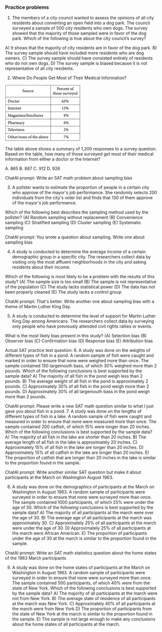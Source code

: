 ### Practice problems

1. The members of a city council wanted to assess the opinions of all city residents about converting an open field into a dog park. The council surveyed a sample of 500 city residents who own dogs. The survey showed that the majority of those sampled were in favor of the dog park. Which of the following is true about the city council’s survey?

A) It shows that the majority of city residents are in favor of the dog park.
B) The survey sample should have included more residents who are dog owners.
C) The survey sample should have consisted entirely of residents who do not own dogs.
D) The survey sample is biased because it is not representative of all city residents.

2. Where Do People Get Most of Their Medical Information?

![table](../images/SAT-problem-table.png)

The table above shows a summary of 1,200 responses
to a survey question. Based on the table, how many
of those surveyed get most of their medical
information from either a doctor or the Internet?

A. 865
B. 887
C. 912
D. 926

ChatAI prompt: Write an SAT math problem about sampling bias

3. A pollster wants to estimate the proportion of people in a certain city who approve of the mayor's job performance. She randomly selects 200 individuals from the city's voter list and finds that 130 of them approve of the mayor's job performance.

Which of the following best describes the sampling method used by the pollster?
(A) Random sampling without replacement
(B) Convenience sampling
(C) Stratified sampling
(D) Cluster sampling
(E) Systematic sampling

ChatAI prompt: You wrote a question about sampling. Write one about sampling bias

4. A study is conducted to determine the average income of a certain demographic group in a specific city. The researchers collect data by visiting only the most affluent neighborhoods in the city and asking residents about their income.

Which of the following is most likely to be a problem with the results of this study?
(A) The sample size is too small
(B) The sample is not representative of the population
(C) The study lacks statistical power
(D) The data has not been properly cleaned
(E) The study lacks a control group

ChatAI prompt: That's better. Write another one about sampling bias with a theme of Martin Luther King Day.

5. A study is conducted to determine the level of support for Martin Luther King Day among Americans. The researchers collect data by surveying only people who have previously attended civil rights rallies or events.

What is the most likely bias present in this study?
(A) Selection bias
(B) Observer bias
(C) Confirmation bias
(D) Response bias
(E) Attribution bias

Actual SAT practice test question:
6. A study was done on the weights of different types of fish in a pond. A random sample of fish were caught and marked in order to ensure that none were weighed more than once. The sample contained
150 largemouth bass, of which 30% weighed more than 2 pounds. Which of the following conclusions is best supported by the sample data?
A) The majority of all fish in the pond weigh less than 2 pounds.
B) The average weight of all fish in the pond is approximately 2 pounds.
C) Approximately 30% of all fish in the pond weigh more than 2 pounds.
D) Approximately 30% of all largemouth bass in the pond weigh more than 2 pounds.

ChatAI prompt: Please write a new SAT math question similar to what I just gave you about fish in a pond.
7. A study was done on the lengths of different types of fish in a lake. A random sample of fish were caught and measured in order to ensure that none were measured more than once. The sample contained 200 catfish, of which 15% were longer than 20 inches. Which of the following conclusions is best supported by the sample data?
A) The majority of all fish in the lake are shorter than 20 inches.
B) The average length of all fish in the lake is approximately 20 inches.
C) Approximately 15% of all fish in the lake are longer than 20 inches.
D) Approximately 15% of all catfish in the lake are longer than 20 inches.
E) The proportion of catfish that are longer than 20 inches in the lake is similar to the proportion found in the sample.

ChatAI prompt: Write another similar SAT question but make it about participants at the March on Washington August 1963.

8. A study was done on the demographics of participants at the March on Washington in August 1963. A random sample of participants were surveyed in order to ensure that none were surveyed more than once. The sample contained
1000 participants, of which 25% were under the age of 30. Which of the following conclusions is best supported by the sample data?
A) The majority of all participants at the march were over the age of 30.
B) The average age of all participants at the march was approximately 30.
C) Approximately 25% of all participants at the march were under the age of 30.
D) Approximately 25% of all participants at the march were African American.
E) The proportion of participants under the age of 30 at the march is similar to the proportion found in the sample.

ChatAI prompt: Write an SAT math statistics question about the home states of the 1963 March participants

9. A study was done on the home states of participants at the March on Washington in August 1963. A random sample of participants were surveyed in order to ensure that none were surveyed more than once. The sample contained
500 participants, of which 40% were from the state of New York. Which of the following conclusions is best supported by the sample data?
A) The majority of all participants at the march were not from New York.
B) The average state of residence of all participants at the march was New York.
C) Approximately 40% of all participants at the march were from New York
D) The proportion of participants from the state of New York at the march is similar to the proportion found in the sample.
E) The sample is not large enough to make any conclusions about the home states of all participants at the march.
